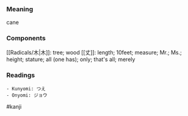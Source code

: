 ### Meaning

cane

### Components

[[Radicals/木|木]]: tree; wood [[丈]]: length; 10feet; measure; Mr.; Ms.; height; stature; all (one has); only; that's all; merely

### Readings

```
- Kunyomi: つえ
- Onyomi: ジョウ
```

#kanji
